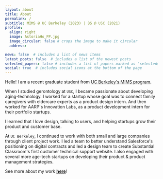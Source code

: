 ```yaml
---
layout: about
title: About
permalink: /
subtitle: MIMS @ UC Berkeley (2023) | BS @ USC (2021)
profile:
  align: right
  image: AstoriaHo_PP.jpg
  image_circular: false # crops the image to make it circular
  address:

news: false  # includes a list of news items
latest_posts: false  # includes a list of the newest posts
selected_papers: false # includes a list of papers marked as "selected={true}"
social: true  # includes social icons at the bottom of the page
---
```


Hello! I am a recent graduate student from [UC Berkeley's MIMS program](https://www.ischool.berkeley.edu/programs/mims). 

When I studied gerontology at `USC`, I became passionate about developing aging-technology. I worked for a startup whose goal was to connect family caregivers with eldercare experts as a product design intern. And then worked for AARP's Innovation Labs, as a product development intern for their portfolio startups. 

I learned that I love design, talking to users, and helping startups grow their product and customer base. 

At `UC Berkeley`, I continued to work with both small and large companies through client project work. I led a team to better understand Salesforce's positioning on digital contracts and led a design team to create Substantial Classroom's first customer technical support website. I also engaged with several more age-tech startups on developing their product & product management strategies.    

See more about my work **[here](/resume/)**!